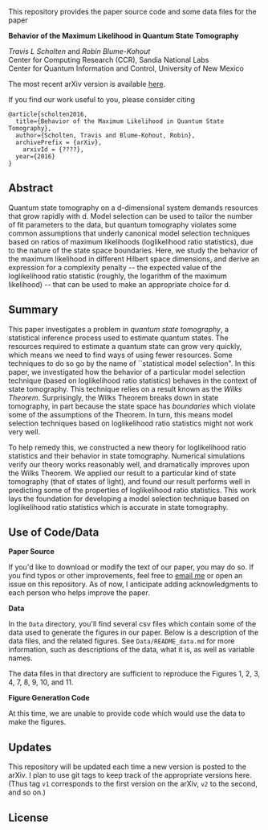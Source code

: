 This repository provides the paper source code and some data files for the paper

**Behavior of the Maximum Likelihood in Quantum State Tomography**

_Travis L Scholten_ and _Robin Blume-Kohout_<br>
Center for Computing Research (CCR), Sandia National Labs<br>
Center for Quantum Information and Control, University of New Mexico

The most recent arXiv version is available [here](????).

If you find our work useful to you, please consider citing

```
@article{scholten2016,
  title={Behavior of the Maximum Likelihood in Quantum State Tomography},
  author={Scholten, Travis and Blume-Kohout, Robin},
  archivePrefix = {arXiv},
    arxivId = {????},
  year={2016}
}
```
Abstract
-----------
Quantum state tomography on a d-dimensional system demands resources that grow rapidly with d. Model selection can be used to tailor the number of fit parameters to the data, but quantum tomography violates some common assumptions that underly canonical model selection techniques based on ratios of maximum likelihoods (loglikelihood ratio statistics), due to the nature of the state space boundaries. Here, we study the behavior of the maximum likelihood  in different Hilbert space dimensions, and derive an expression for a complexity penalty -- the expected value of the loglikelihood ratio statistic (roughly, the logarithm of the maximum likelihood) -- that can be used to make an appropriate choice for d.

Summary
----------
This paper investigates a problem in _quantum state tomography_, a statistical inference process used to estimate quantum states. The resources required to estimate  a quantum state can grow very quickly, which means we need to find ways of using fewer resources. Some techniques to do so go by the name of ``statistical model selection". In this paper, we investigated how the behavior of a particular model selection technique (based on loglikelihood ratio statistics) behaves in the context of state tomography. This technique relies on a result known as the _Wilks Theorem_. Surprisingly, the Wilks Theorem breaks down in state tomography, in part because the  state space has _boundaries_ which violate some of the assumptions of the Theorem. In turn, this means model selection techniques based on loglikelihood ratio statistics might not work very well.

To help remedy this, we constructed a new theory for loglikelihood ratio statistics and their behavior in state tomography. Numerical simulations verify our theory works reasonably well, and dramatically improves upon the Wilks Theorem. We applied our result to a particular kind of  state tomography (that of states of light), and found our result performs well in predicting some of the properties of loglikelihood ratio statistics. This work lays the foundation for developing a model selection technique based on loglikelihood ratio statistics which is accurate in state tomography.

Use of Code/Data
---------

**Paper Source**

If you'd like to download or modify the text of our paper, you may do so. If you find typos or other improvements,
feel free to [email me](mailto:travisscholten@gmail.com) or open an issue on this repository. As of now, I anticipate adding acknowledgments to each person who helps improve the paper.

**Data**

In the ``Data`` directory, you'll find several csv files which contain some of the data used to generate the figures in our paper. Below is a description of the data files, and the related figures. See ``Data/README_data.md`` for more information, such as descriptions of the data, what it is, as well as variable names.

The data files in that directory are sufficient to reproduce the Figures 1, 2, 3, 4, 7, 8, 9, 10, and 11.

**Figure Generation Code**

At this time, we are unable to provide code which would use the data to make the figures.

Updates
------------

This repository will be updated each time a new version is posted to the arXiv. I plan to use git tags to keep track of the appropriate versions here. (Thus tag `v1` corresponds to the first version on the arXiv, `v2` to the second, and so on.)

License
----------
